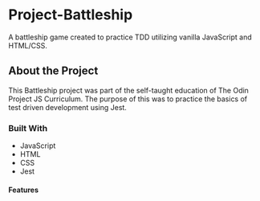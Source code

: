 # Project-Battleship

A battleship game created to practice TDD utilizing vanilla JavaScript and HTML/CSS.

## About the Project

This Battleship project was part of the self-taught education of The Odin Project JS Curriculum. The purpose of this was to practice the basics of test driven development using Jest.

### Built With
- JavaScript
- HTML
- CSS
- Jest

#### Features